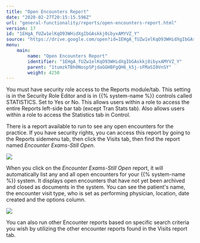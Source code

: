 ```yaml
---
title: "Open Encounters Report"
date: "2020-02-27T20:15:15.596Z"
url: "general-functionality/reports/open-encounters-report.html"
version: 17
id: "1EHgA_fUZw1elKqO93WHidXgIbGAskkj0ibyxAMYVZ_Y"
source: "https://drive.google.com/open?id=1EHgA_fUZw1elKqO93WHidXgIbGAskkj0ibyxAMYVZ_Y"
menu:
    main:
        name: "Open Encounters Report"
        identifier: "1EHgA_fUZw1elKqO93WHidXgIbGAskkj0ibyxAMYVZ_Y"
        parent: "1tumzkTBh0NospSPjdaGGHBFgQH6_k5j-sFMaSI0VnSY"
        weight: 4250
---
```

You must have security role access to the Reports module/tab. This setting is in the Security Role Editor and is in {{% system-name %}} controls called STATISTICS. Set to Yes or No. This allows users within a role to access the entire Reports left-side bar tab (except Tran Stats tab). Also allows users within a role to access the Statistics tab in Control.

There is a report available to run to see any open encounters for the practice. If you have security rights, you can access this report by going to the Reports sidemenu tab, then click the Visits tab, then find the report named *Encounter Exams-Still Open*.

![](open-encounters-report.images/image1.png)

When you click on the *Encounter Exams-Still Open* report, it will automatically list any and all open encounters for your {{% system-name %}} system. It displays open encounters that have not yet been archived and closed as documents in the system. You can see the patient's name, the encounter visit type, who is set as performing physician, location, date created and the options column.

![](open-encounters-report.images/image2.png)

You can also run other Encounter reports based on specific search criteria you wish by utilizing the other encounter reports found in the Visits report tab.

